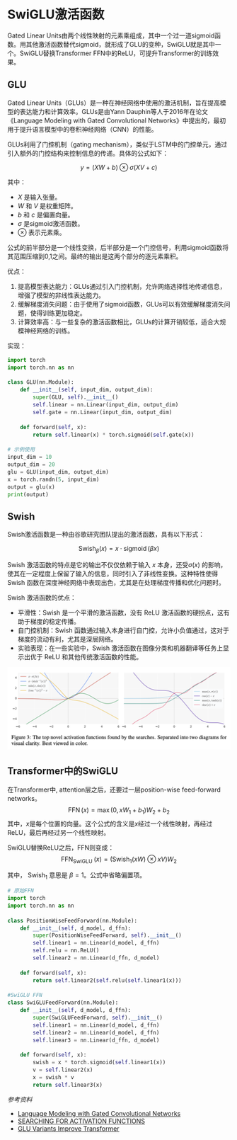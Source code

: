 # SwiGLU激活函数

Gated Linear Units由两个线性映射的元素乘组成，其中一个过一道sigmoid函数。用其他激活函数替代sigmoid，就形成了GLU的变种，SwiGLU就是其中一个。SwiGLU替换Transformer FFN中的ReLU，可提升Transformer的训练效果。

## GLU
Gated Linear Units（GLUs）是一种在神经网络中使用的激活机制，旨在提高模型的表达能力和计算效率。GLUs是由Yann Dauphin等人于2016年在论文《Language Modeling with Gated Convolutional Networks》中提出的，最初用于提升语言模型中的卷积神经网络（CNN）的性能。

GLUs利用了门控机制（gating mechanism），类似于LSTM中的门控单元，通过引入额外的门控结构来控制信息的传递。具体的公式如下：

$$
y=(X W+b) \otimes \sigma(X V+c)
$$

其中：
- $X$ 是输入张量。
- $W$ 和 $V$ 是权重矩阵。
- $b$ 和 $c$ 是偏置向量。
- $\sigma$ 是sigmoid激活函数。
- $\otimes$ 表示元素乘。

公式的前半部分是一个线性变换，后半部分是一个门控信号，利用sigmoid函数将其范围压缩到0,1之间。最终的输出是这两个部分的逐元素乘积。

优点：
1. 提高模型表达能力：GLUs通过引入门控机制，允许网络选择性地传递信息，增强了模型的非线性表达能力。
2. 缓解梯度消失问题：由于使用了sigmoid函数，GLUs可以有效缓解梯度消失问题，使得训练更加稳定。
3. 计算效率高：与一些复杂的激活函数相比，GLUs的计算开销较低，适合大规模神经网络的训练。

实现：
```python
import torch
import torch.nn as nn

class GLU(nn.Module):
    def __init__(self, input_dim, output_dim):
        super(GLU, self).__init__()
        self.linear = nn.Linear(input_dim, output_dim)
        self.gate = nn.Linear(input_dim, output_dim)
        
    def forward(self, x):
        return self.linear(x) * torch.sigmoid(self.gate(x))

# 示例使用
input_dim = 10
output_dim = 20
glu = GLU(input_dim, output_dim)
x = torch.randn(5, input_dim)
output = glu(x)
print(output)
```

## Swish
Swish激活函数是一种由谷歌研究团队提出的激活函数，具有以下形式：

$$
\operatorname{Swish}_{\beta}(x)=x \cdot \operatorname{sigmoid}(\beta x)
$$

Swish 激活函数的特点是它的输出不仅仅依赖于输入 $x$ 本身，还受$\sigma(x)$ 的影响，使其在一定程度上保留了输入的信息，同时引入了非线性变换。这种特性使得 Swish 函数在深度神经网络中表现出色，尤其是在处理梯度传播和优化问题时。

Swish 激活函数的优点：
- 平滑性：Swish 是一个平滑的激活函数，没有 ReLU 激活函数的硬拐点，这有助于梯度的稳定传播。
- 自门控机制：Swish 函数通过输入本身进行自门控，允许小负值通过，这对于梯度的流动有利，尤其是深层网络。
- 实验表现：在一些实验中，Swish 激活函数在图像分类和机器翻译等任务上显示出优于 ReLU 和其他传统激活函数的性能。

![](../images/swish.png)

## Transformer中的SwiGLU
在Transformer中, attention层之后，还要过一层position-wise feed-forward networks。
$$
\operatorname{FFN}(x)=\max \left(0, x W_1+b_1\right) W_2+b_2
$$
其中，$x$是每个位置的向量。这个公式的含义是$x$经过一个线性映射，再经过ReLU，最后再经过另一个线性映射。

SwiGLU替换ReLU之后，FFN则变成：
$$
\operatorname{FFN}_{\text {SwiGLU }}\left(x\right)=\left(\operatorname{Swish}_1(x W) \otimes x V\right) W_2
$$

其中， $\operatorname{Swish}_1$ 意思是 $\beta=1$。公式中省略偏置项。

```python
# 原始FFN
import torch
import torch.nn as nn

class PositionWiseFeedForward(nn.Module):
    def __init__(self, d_model, d_ffn):
        super(PositionWiseFeedForward, self).__init__()
        self.linear1 = nn.Linear(d_model, d_ffn)
        self.relu = nn.ReLU()
        self.linear2 = nn.Linear(d_ffn, d_model)
    
    def forward(self, x):
        return self.linear2(self.relu(self.linear1(x)))

#SwiGLU FFN
class SwiGLUFeedForward(nn.Module):
    def __init__(self, d_model, d_ffn):
        super(SwiGLUFeedForward, self).__init__()
        self.linear1 = nn.Linear(d_model, d_ffn)
        self.linear2 = nn.Linear(d_model, d_ffn)
        self.linear3 = nn.Linear(d_ffn, d_model)
    
    def forward(self, x):
        swish = x * torch.sigmoid(self.linear1(x))
        v = self.linear2(x)
        x = swish * v
        return self.linear3(x)
```




*参考资料*
- [Language Modeling with Gated Convolutional Networks](https://arxiv.org/pdf/1612.08083)
- [SEARCHING FOR ACTIVATION FUNCTIONS](https://arxiv.org/pdf/1710.05941)
- [GLU Variants Improve Transformer](https://arxiv.org/pdf/2002.05202) 
